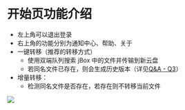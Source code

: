 # 开始页功能介绍
- 左上角可以退出登录
- 右上角的功能分别为通知中心、帮助、关于
- 一键转移（推荐的转移方式）
  - 使用双端队列搜索 jBox 中的文件并传输到新云盘
  - 若同名文件已存在，则会生成历史版本（详见[Q&A - Q3](./qa)）
- 增量转移：
  - 检测同名文件是否存在，若存在则不转移当前文件


![](/images/page-start-1.png)